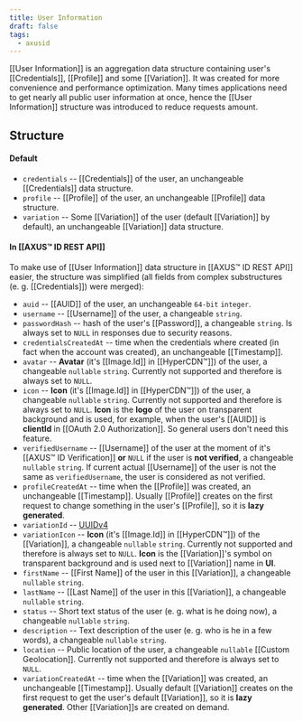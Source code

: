 ```yaml
---
title: User Information
draft: false
tags:
  - axusid
---
```

[[User Information]] is an aggregation data structure containing user's [[Credentials]], [[Profile]] and some [[Variation]]. It was created for more convenience and performance optimization. Many times applications need to get nearly all public user information at once, hence the [[User Information]] structure was introduced to reduce requests amount.
## Structure
#### Default
- `credentials` -- [[Credentials]] of the user, an unchangeable [[Credentials]] data structure.
- `profile` -- [[Profile]] of the user, an unchangeable [[Profile]] data structure.
- `variation` -- Some [[Variation]] of the user (default [[Variation]] by default), an unchangeable [[Variation]] data structure.
#### In [[AXUS™ ID REST API]]
To make use of [[User Information]] data structure in [[AXUS™ ID REST API]] easier, the structure was simplified (all fields from complex substructures (e. g. [[Credentials]]) were merged):
- `auid` -- [[AUID]] of the user, an unchangeable `64-bit` `integer`.
- `username` -- [[Username]] of the user, a changeable `string`.
- `passwordHash` -- hash of the user's [[Password]], a changeable `string`. Is always set to `NULL` in responses due to security reasons.
- `credentialsCreatedAt` -- time when the credentials where created (in fact when the account was  created), an unchangeable [[Timestamp]].
- `avatar` -- **Avatar** (it's [[Image.Id]] in [[HyperCDN™]]) of the user, a changeable `nullable` `string`. Currently not supported and therefore is always set to `NULL`.
- `icon` -- **Icon** (it's [[Image.Id]] in [[HyperCDN™]]) of the user, a changeable `nullable` `string`. Currently not supported and therefore is always set to `NULL`. **Icon** is the **logo** of the user on transparent background and is used, for example, when the user's [[AUID]] is **clientId** in [[OAuth 2.0 Authorization]]. So general users don't need this feature.
- `verifiedUsername` -- [[Username]] of the user at the moment of it's [[AXUS™ ID Verification]] **or** `NULL` if the user is **not verified**, a changeable `nullable` `string`. If current actual [[Username]] of the user is not the same as `verifiedUsername`, the user is considered as not verified.
- `profileCreatedAt` -- time when the [[Profile]] was created, an unchangeable [[Timestamp]]. Usually [[Profile]] creates on the first request to change something in the user's [[Profile]], so it is **lazy generated**.
- `variationId` -- [UUIDv4](https://en.wikipedia.org/wiki/Universally_unique_identifier)
- `variationIcon` -- **Icon** (it's [[Image.Id]] in [[HyperCDN™]]) of the [[Variation]], a changeable `nullable` `string`. Currently not supported and therefore is always set to `NULL`. **Icon** is the [[Variation]]'s symbol on transparent background and is used next to [[Variation]] name in **UI**.
- `firstName` -- [[First Name]] of the user in this [[Variation]], a changeable `nullable` `string`.
- `lastName` -- [[Last Name]] of the user in this [[Variation]], a changeable `nullable` `string`.
- `status` -- Short text status of the user (e. g. what is he doing now), a changeable `nullable` `string`.
- `description` -- Text description of the user (e. g. who is he in a few words), a changeable `nullable` `string`.
- `location` -- Public location of the user, a changeable `nullable` [[Custom Geolocation]]. Currently not supported and therefore is always set to `NULL`.
- `variationCreatedAt` -- time when the [[Variation]] was created, an unchangeable [[Timestamp]]. Usually default [[Variation]] creates on the first request to get the user's default [[Variation]], so it is **lazy generated**. Other [[Variation]]s are created on demand.